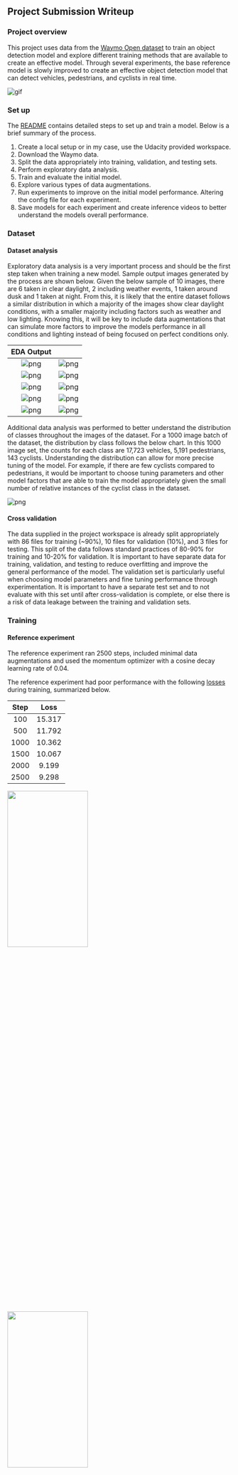 ## Project Submission Writeup

### Project overview
This project uses data from the [Waymo Open dataset](https://waymo.com/open/) to train an object detection model and explore different training methods that are available to create an effective model. Through several experiments, the base reference model is slowly improved to create an effective object detection model that can detect vehicles, pedestrians, and cyclists in real time.

![gif](/experiments/experiment3/trained_model/inference_video-2.gif)

### Set up
The [README](/README.md) contains detailed steps to set up and train a model. Below is a brief summary of the process.

1. Create a local setup or in my case, use the Udacity provided workspace.
2. Download the Waymo data.
3. Split the data appropriately into training, validation, and testing sets.
4. Perform exploratory data analysis.
5. Train and evaluate the initial model.
6. Explore various types of data augmentations.
7. Run experiments to improve on the initial model performance. Altering the config file for each experiment.
8. Save models for each experiment and create inference videos to better understand the models overall performance.

### Dataset
#### Dataset analysis
Exploratory data analysis is a very important process and should be the first step taken when training a new model. Sample output images generated by the process are shown below. Given the below sample of 10 images, there are 6 taken in clear daylight, 2 including weather events, 1 taken around dusk and 1 taken at night. From this, it is likely that the entire dataset follows a similar distribution in which a majority of the images show clear daylight conditions, with a smaller majority including factors such as weather and low lighting. Knowing this, it will be key to include data augmentations that can simulate more factors to improve the models performance in all conditions and lighting instead of being focused on perfect conditions only.

| EDA Output      |               |
| :-------------: | :-----------: |
| ![png](/ExploratoryDataAnalysis_output/output_6_0.png)          |     ![png](/ExploratoryDataAnalysis_output/output_6_1.png)     |
| ![png](/ExploratoryDataAnalysis_output/output_6_2.png)          |     ![png](/ExploratoryDataAnalysis_output/output_6_3.png)     |
| ![png](/ExploratoryDataAnalysis_output/output_6_4.png)          |     ![png](/ExploratoryDataAnalysis_output/output_6_5.png)     |
| ![png](/ExploratoryDataAnalysis_output/output_6_6.png)          |     ![png](/ExploratoryDataAnalysis_output/output_6_7.png)     |
| ![png](/ExploratoryDataAnalysis_output/output_6_8.png)          |     ![png](/ExploratoryDataAnalysis_output/output_6_9.png)     |

Additional data analysis was performed to better understand the distribution of classes throughout the images of the dataset. For a 1000 image batch of the dataset, the distribution by class follows the below chart. In this 1000 image set, the counts for each class are 17,723 vehicles, 5,191 pedestrians, 143 cyclists. Understanding the distribution can allow for more precise tuning of the model. For example, if there are few cyclists compared to pedestrians, it would be important to choose tuning parameters and other model factors that are able to train the model appropriately given the small number of relative instances of the cyclist class in the dataset. 


![png](/ExploratoryDataAnalysis_output/output_9_0.png)


#### Cross validation
The data supplied in the project workspace is already split appropriately with 86 files for training (~90%), 10 files for validation (10%), and 3 files for testing. This split of the data follows standard practices of 80-90% for training and 10-20% for validation. It is important to have separate data for training, validation, and testing to reduce overfitting and improve the general performance of the model. The validation set is particularly useful when choosing model parameters and fine tuning performance through experimentation. It is important to have a separate test set and to not evaluate with this set until after cross-validation is complete, or else there is a risk of data leakage between the training and validation sets.

### Training
#### Reference experiment
The reference experiment ran 2500 steps, included minimal data augmentations and used the momentum optimizer with a cosine decay learning rate of 0.04.

The reference experiment had poor performance with the following [losses](/experiments/experiment0_reference/results/train.txt) during training, summarized below.

| Step   | Loss   |
| :----: | :----: |
| 100    | 15.317 |
| 500    | 11.792 |
| 1000   | 10.362 |
| 1500   | 10.067 |
| 2000   | 9.199  |
| 2500   | 9.298  |

<img src="./experiments/experiment0_reference/results/train_graph.png"  width="60%" height="30%">
<img src="./experiments/experiment0_reference/results/stacked_graph.png"  width="60%" height="30%">

The reference experiment was unable to properly detect objects in the generated inference video.

#### Improve on the reference
Due to the poor performance of the initial training several experiments were performed to improve on this including adding data augmentations and updating the optimizer parameters. The following table outlines the three experiments and a summary of the changes tested.

| Experiment           | Tested Changes |
| :------------------: | :------------: |
| 1 - Augmentations    | Added data augmentations |
| 2 - Learning Rate    | Updated learning rate of base model |
| 3 - Optimizer        | Changed optimzer to Adam and implemented manual step learning rate |

The provided Explore Augmentations notebook made it easy to visualize the effects of different data augmentation methods. The outputs of my exploration can be found [here](/ExploreAugmentations_output/). I chose to use augmentations that would best simulate real variations that could be found in the available dataset images.

#### Experiment 1
Experiment 1 uses the reference model setup but adds several data augmentations, see below.

| Augmentation (link)             | Reason |
| :----------------------: | :-----------: |
| [random_horizontal_flip](/ExploreAugmentations_output/rand_flip.png)   | Can add variability to the image orientation |
| [random_crop_image](/ExploreAugmentations_output/rand_crop2.png)        | Can remove some of the context of the original image |
| [random_black_patches](/ExploreAugmentations_output/rand_patch2.png)     | Can mimic obstructions in front of the target objects |
| [random_adjust_brightness](/ExploreAugmentations_output/rand_brightness.png) | Can simulate harsh light or no light conditions |
| [random_adjust_saturation](/ExploreAugmentations_output/rand_sat.png) | Can simulate variations in image coloring |
| [random_adjust_contrast](/ExploreAugmentations_output/rand_cont2.png)   | Can simulate variations in image dynamic range|
| [random_jpeg_quality](/ExploreAugmentations_output/rand_jpeg2.png)      | Can mimic poor quality camera images |

Experiment 1 had improved, but still poor performance with the following [losses](/experiments/experiment1/results/train.txt) during training, summarized below.

| Step   | Loss   |
| :----: | :----: |
| 100    | 3.799  |
| 500    | 6.927  |
| 1000   | 7.240  |
| 1500   | 6.471  |
| 2000   | 6.220  |
| 2500   | 6.288  |

<img src="./experiments/experiment1/results/train_graph.png"  width="60%" height="30%">
<img src="./experiments/experiment1/results/stacked_graph.png"  width="60%" height="30%">

The final trained model still shows too high of loss and is unable to properly detect objects in the generated inference video.

#### Experiment 2
Experiment 2 uses the configuration of experiment 1, but adjusts the momentum optimzer learning rate to a lower value of 0.001. The initial learning rate of 0.04 was too high and the optimizer was unable to reach the global optimum in the 2500 steps. Lowering the learning rate should allow the model to more quickly converge on the global optimum.

Experiment 2 showed a major improvment to the losses with the following [losses](/experiments/experiment2/results/train.txt) during training, summarized below.

| Step   | Loss   |
| :----: | :----: |
| 100    | 1.353  |
| 500    | 1.088  |
| 1000   | 0.566  |
| 1500   | 0.668  |
| 2000   | 0.726  |
| 2500   | 0.833  |

<img src="./experiments/experiment2/results/train_graph.png"  width="60%" height="30%">
<img src="./experiments/experiment2/results/stacked_graph.png"  width="60%" height="30%">

The generated inference [videos](/experiments/experiment2/trained_model/) show how the improved model performs. However, there are clear instances in which the model improperly detects an object as seen below. The model is not refined enough, perhaps particularly in low light environments to properly detect the vehicles in the background of the image. Increased training, changes to the optimizer, or more specific data augmentations could be used to improve this performance.

<img src="./experiments/experiment2/trained_model/incorrect_detection.png"  width="60%" height="30%">

#### Experiment 3
Experiment 3 only updates the model to the Adam optimizer, instead of the momentum optimizer. With the Adam optimizer, a manual step learning rate is applied as described below. This stepwise annealing plan decreases the learning rate over time to refine and perform finer updates as the model approaches the global optimum.

| Step    | Learning Rate   |
| :-----: | :------: |
| Initial | 0.0002   |
| 500     | 0.0001   |
| 1000    | 0.00008  |
| 2000    | 0.00004  |

Experiment 3 actually had higher [losses](/experiments/experiment3/results/train.txt) than experiment 2 during training, summarized below.

| Step   | Loss   |
| :----: | :----: |
| 100    | 1.175  |
| 500    | 0.899  |
| 1000   | 1.771  |
| 1500   | 1.386  |
| 2000   | 0.827  |
| 2500   | 1.417  |

<img src="./experiments/experiment2/results/train_graph.png"  width="60%" height="30%">
<img src="./experiments/experiment2/results/stacked_graph.png"  width="60%" height="30%">

Although the losses were higher than experiment 2, the generated inference [videos](/experiments/experiment3/trained_model/) show how this model improves performance even more. At the same instance, the Adam optimized model shows more accurate object detection.

<img src="./experiments/experiment3/trained_model/improved_detection.png"  width="60%" height="30%">

Although this model has the best performance of the three experiments, it still ultimately fails in a real world scenario. In the image above, at least one car is not detected at all. 

To increase the performance of the model even more, I think that more data augmentations and more optimizer adjustments are necessary to get a high accuracy model. Additionally, a larger dataset could help improve the general performance of the model.